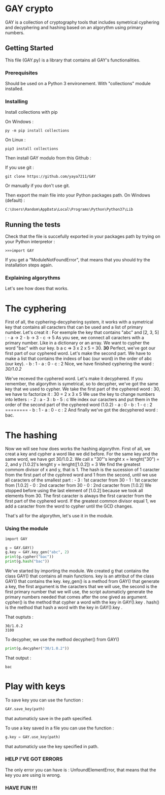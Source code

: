 # GAY crypto

GAY is a collection of cryptography tools that includes symetrical cyphering and decyphering and hashing based on an algorythm using primary numbers.

## Getting Started

This file (GAY.py) is a library that contains all GAY's functionalities. 

### Prerequisites

Should be used on a Python 3 environement. With "collections" module installed.

### Installing

Install collections with pip

On Windows : 
```
py -m pip install collections
```

On Linux : 
```
pip3 install collections
```
Then install GAY modulo from this Github : 

If you use git : 
```
git clone https://github.com/yaya7211/GAY
```
Or manually if you don't use git.

Then export the main file into your Python packages path.
On Windows (default) : 
```
C:\Users\Random\AppData\Local\Programs\Python\Python37\Lib
``` 

## Running the tests

Check that the file is succefully exported in your packages path by trying on your Python interpretor :
```
>>>import GAY
```
If you get a "ModuleNotFoundError", that means that you should try the installation steps again.

### Explaining algorythms 

Let's see how does that works.

# The cyphering

First of all, the cyphering-decyphering system, it works with a symetrical key that contains all caracters that can be used and a list of primary number. Let's creat it : 
For exemple the key that contains "abc" and [2, 3, 5] :
	- a -> 2
	- b -> 3
	- c -> 5
As you see, we connect all caracters with a primary number. Like in a dictionary or an array.
We want to cypher the word "bac" with our key.
 b a c => 3 x 2 x 5 = 30. 
 **30** Perfect, we've got our first part of our cyphered word. Let's make the second part.
 We have to make a list that contains the indexs of bac (our word) in the order of abc (our key).
 	- b : 1
 	- a : 0
 	- c : 2
Nice, we have finished cyphering the word : *30/1.0.2*

We've receved the cyphered word. Let's make it decyphered.
If you remember, the algorythm is symetrical, so to decypher, we've got the same key that we used to cypher.
We take the first part of the cyphered word : 30, we have to factorize it : 
30 = 2 x 3 x 5
We use the key to change numbers into letters : 
	- 2 : a
	- 3 : b
	- 5 : c
We index our caracters and put them in the order of the second part of the cyphered word (1.0.2)
	- a : 0
	- b : 1
	- c : 2
	========
	- b : 1
	- a : 0
	- c : 2
And finally we've got the decyphered word : bac.

# The hashing

Now we will see how does works the hashing algorythm.
First of all, we creat a key and cypher a word like we did before.
For the same key and the same word, we have got 30/1.0.2.
We call x "30"'s lenght x = lenght("30") = 2, and y [1.0.2]'s lenght y = lenght([1.0.2]) = 3
We find the greatest commom divisor of x and y, that is 1.
The hash is the sucession of 1 caracter from the first part of the cyphred word and 1 from the second, until we use all caracters of the smallest part : 
	- 3 : 1st caracter from 30
	- 1 : 1st caracter from [1.0.2]
	- 0 : 2nd caracter from 30
	- 0 : 2nd caracter from [1.0.2]
We stopped before using the last element of [1.0.2] because we took all elements from 30.
The first caracter is always the first caracter from the first part of the cyphered word.
If the greatest common divisor equal 1, we add a caracter from the word to cypher until the GCD changes.

That's all for the algorythm, let's use it in the module.

### Using the module

```py
ìmport GAY

g = GAY.GAY()
g.key = GAY.key_gen("abc", 2)
print(g.cypher("bac"))
print(g.hash("bac"))
``` 
We've started by importing the module.
We created g that contains the class GAY() that contains all main functions.
key is an attribut of the class GAY() that contains the key.
key_gen() is a method from GAY() that generate a key, the first argument is the caracters that we will use, the second is the first primary number that we will use, the script automaticly generate the primary numbers needed that comes after the one gived as argument.
cypher() is the method that cypher a word with the key in GAY().key .
hash() is the method that hash a word with the key in GAY().key .

That ouptuts : 
```
30/1.0.2
3100
```
To decypher, we use the method decypher() from GAY()
```py
print(g.decypher("30/1.0.2"))
```
That output : 
```
bac
```
# Play with keys
To save key you can use the function : 
```py
GAY.save_key(path)
```
that automaticly save in the path specified.

To use a key saved in a file you can use the function : 
```py
g.key = GAY.use_key(path)
```
that automaticly use the key specified in path.

### HELP I'VE GOT ERRORS
The only error you can have is : UnfoundElementError, that means that the key you are using is wrong.

### HAVE FUN !!!

